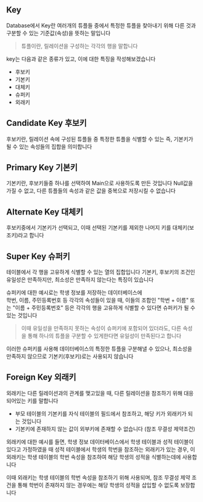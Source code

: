 ## Key

Database에서 Key란 여러개의 튜플들 중에서 특정한 튜플을 찾아내기 위해 다른 것과 구분할 수 있는 기준값(속성)을 뜻하는 말입니다

> 튜플이란, 릴레이션을 구성하는 각각의 행을 말합니다

key는 다음과 같은 종류가 있고, 이에 대한 특징을 작성해보겠습니다

- 후보키
- 기본키
- 대체키
- 슈퍼키
- 외래키

## Candidate Key 후보키

후보키란, 릴레이션 속에 구성된 튜플들 중 특정한 튜플을 식별할 수 있는
즉, 기본키가 될 수 있는 속성들의 집합을 의미합니다

## Primary Key 기본키

기본키란, 후보키들중 하나를 선택하여 Main으로 사용하도록 만든 것입니다
Null값을 가질 수 없고, 다른 튜플들의 속성과 같은 값을 중복으로 저장시킬 수 없습니다

## Alternate Key 대체키

후보키중에서 기본키가 선택되고, 이때 선택된 기본키를 제외한 나머지 키를 대체키(보조키)라고 합니다

## Super Key 슈퍼키

테이블에서 각 행을 고유하게 식별할 수 있는 열의 집합입니다
기본키, 후보키의 조건인 유일성은 만족하지만, 최소성은 만족하지 않는다는 특징이 있습니다

슈퍼키에 대한 예시로는 학생 정보를 저장하는 데이터베이스에  
학번, 이름, 주민등록번호 등 각각의 속성들이 있을 때, 이들의 조합인 "학번 + 이름" 또는 "이름 + 주민등록번호" 등은 각각의 행을 고유하게 식별할 수 있다면 슈퍼키가 될 수 있는 것입니다

> 이때 유일성을 만족하지 못하는 속성이 슈퍼키에 포함되어 있더라도, 다른 속성을 통해 하나의 튜플을 구분할 수 있게한다면 유일성이 만족된다고 합니다

이러한 슈퍼키를 사용해 데이터베이스의 특정한 튜플을 구분해낼 수 있으나, 최소성을 만족하지 않으므로 기본키(후보키)로는 사용되지 않습니다

## Foreign Key 외래키

외래키는 다른 릴레이션과의 관계를 맺고있을 때, 다른 릴레이션을 참조하기 위해 대응되어있는 키를 말합니다

- 부모 테이블의 기본키를 자식 테이블의 필드에서 참조하고, 해당 키가 외래키가 되는 것입니다
- 기본키에 존재하지 않는 값이 외부키에 존재할 수 없습니다 (참조 무결성 제약조건)

외래키에 대한 예시를 들면, 학생 정보 데이터베이스에서 학생 테이블과 성적 테이블이 있다고 가정하였을 때
성적 테이블에서 학생의 학번을 참조하는 외래키가 있는 경우, 이 외래키는 학생 테이블의 학번 속성을 참조하여 해당 학생의 성적을 식별하는데에 사용합니다

이때 외래키는 학생 테이블의 학번 속성을 참조하기 위해 사용되며, 참조 무결성 제약 조건을 통해 학번이 존재하지 않는 경우에는 해당 학생의 성적을 삽입할 수 없도록 보장합니다
